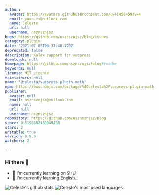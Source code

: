 ```yaml
---
author:
  avatar: https://avatars.githubusercontent.com/u/41458459?v=4
  email: yuan.zx@outlook.com
  name: Celeste
  url: null
  username: nsznsznjsz
bugs: https://github.com/nsznsznjsz/blog/issues
category: plugin
date: '2021-07-05T00:37:48.770Z'
deprecated: false
description: KaTex support for vuepress
downloads: null
homepage: https://github.com/nsznsznjsz/blog#readme
keywords: null
license: MIT License
maintainers: null
name: '@celesta/vuepress-plugin-math'
npm: https://www.npmjs.com/package/%40celesta%2Fvuepress-plugin-math
publisher:
  avatar: null
  email: nsznsznjsz@outlook.com
  name: null
  url: null
  username: nsznsznjsz
repository: https://github.com/nsznsznjsz/blog
score: 0.5196382189049498
stars: 2
unstable: true
version: 0.5.0
watchers: 2

---
```


### Hi there 👋

- 🌱 I’m currently learning on SHU
- 🤔 I’m currently learning English...

![Celeste's github stats](https://github-readme-stats.vercel.app/api/?username=nsznsznjsz&show_icons=true&hide_title=true)
![Celeste's most used languages](https://github-readme-stats.vercel.app/api/top-langs/?username=nsznsznjsz&layout=compact&exclude_repo=nsznsznjsz.github.io)

<!--
**nsznsznjsz/nsznsznjsz** is a ✨ _special_ ✨ repository because its `README.md` (this file) appears on your GitHub profile.

Here are some ideas to get you started:

- 🔭 I’m currently working on ...
- 🌱 I’m currently learning ...
- 👯 I’m looking to collaborate on ...
- 🤔 I’m looking for help with ...
- 💬 Ask me about ...
- 📫 How to reach me: ...
- 😄 Pronouns: ...
- ⚡ Fun fact: ...
-->

